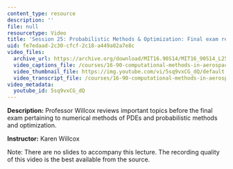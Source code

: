 ```yaml
---
content_type: resource
description: ''
file: null
resourcetype: Video
title: 'Session 25: Probabilistic Methods & Optimization: Final exam review'
uid: fe7edaad-2c30-cfcf-2c18-a449a02a7e8c
video_files:
  archive_url: https://archive.org/download/MIT16.90S14/MIT16_90S14_L25_300k.mp4
  video_captions_file: /courses/16-90-computational-methods-in-aerospace-engineering-spring-2014/f64a99c154cd513488b79c07eba5e082_5sq9vxCG_dQ.vtt
  video_thumbnail_file: https://img.youtube.com/vi/5sq9vxCG_dQ/default.jpg
  video_transcript_file: /courses/16-90-computational-methods-in-aerospace-engineering-spring-2014/72a87a8fc3003b9bb74079e31ccc1f91_5sq9vxCG_dQ.pdf
video_metadata:
  youtube_id: 5sq9vxCG_dQ
---
```


**Description:** Professor Willcox reviews important topics before the final exam pertaining to numerical methods of PDEs and probabilistic methods and optimization.

**Instructor:** Karen Willcox

Note: There are no slides to accompany this lecture. The recording quality of this video is the best available from the source.